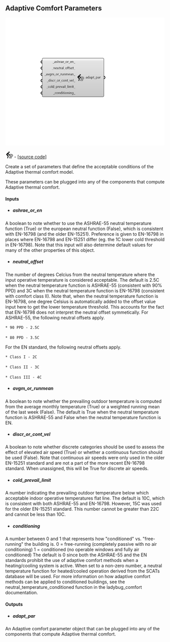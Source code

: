 ## Adaptive Comfort Parameters

![](../../images/components/Adaptive_Comfort_Parameters.png)

![](../../images/icons/Adaptive_Comfort_Parameters.png) - [[source code]](https://github.com/ladybug-tools/ladybug-grasshopper/blob/master/ladybug_grasshopper/src//LB%20Adaptive%20Comfort%20Parameters.py)


Create a set of parameters that define the acceptable conditions of the Adaptive thermal comfort model. 

These parameters can be plugged into any of the components that compute Adaptive thermal comfort. 



#### Inputs
* ##### ashrae_or_en 
A boolean to note whether to use the ASHRAE-55 neutral temperature function (True) or the european neutral function (False), which is consistent with EN-16798 (and the older EN-15251). Preference is given to EN-16798 in places where EN-16798 and EN-15251 differ (eg. the 1C lower cold threshold in EN-16798). Note that this input will also determine default values for many of the other properties of this object. 
* ##### neutral_offset 
The number of degrees Celcius from the neutral temperature where the input operative temperature is considered acceptable. The default is 2.5C when the neutral temperature function is ASHRAE-55 (consistent with 90% PPD) and 3C when the neutral temperature function is EN-16798 (consistent with comfort class II). Note that, when the neutral temperature function is EN-16798, one degree Celsius is automatically added to the offset value input here to get the lower temperature threshold. This accounts for the fact that EN-16798 does not interpret the neutral offset symmetically. 
For ASHRAE-55, the following neutral offsets apply. 

    * 90 PPD - 2.5C

    * 80 PPD - 3.5C
For the EN standard, the following neutral offsets apply. 

    * Class I - 2C

    * Class II - 3C

    * Class III - 4C
* ##### avgm_or_runmean 
A boolean to note whether the prevailing outdoor temperature is computed from the average monthly temperature (True) or a weighted running mean of the last week (False).  The default is True when the neutral temperature function is ASHRAE-55 and False when the neutral temperature function is EN. 
* ##### discr_or_cont_vel 
A boolean to note whether discrete categories should be used to assess the effect of elevated air speed (True) or whether a continuous function should be used (False). Note that continuous air speeds were only used in the older EN-15251 standard and are not a part of the more recent EN-16798 standard. When unassigned, this will be True for discrete air speeds. 
* ##### cold_prevail_limit 
A number indicating the prevailing outdoor temperature below which acceptable indoor operative temperatures flat line. The default is 10C, which is consistent with both ASHRAE-55 and EN-16798. However, 15C was used for the older EN-15251 standard. This number cannot be greater than 22C and cannot be less than 10C. 
* ##### conditioning 
A number between 0 and 1 that represents how "conditioned" vs. "free-running" the building is. 0 = free-running (completely passive with no air conditioning) 1 = conditioned (no operable windows and fully air conditioned) The default is 0 since both the ASHRAE-55 and the EN standards prohibit the use of adaptive comfort methods when a heating/cooling system is active. When set to a non-zero number, a neutral temperature function for heated/cooled operation derived from the SCATs database will be used. For more information on how adaptive comfort methods can be applied to conditioned buildings, see the neutral_temperature_conditioned function in the ladybug_comfort documentation. 

#### Outputs
* ##### adapt_par
An Adaptive comfort parameter object that can be plugged into any of the components that compute Adaptive thermal comfort. 